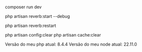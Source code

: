 composer run dev

php artisan reverb:start --debug

php artisan reverb:restart

php artisan config:clear
php artisan cache:clear

Versão do meu php atual: 8.4.4
Versão do meu node atual: 22.11.0